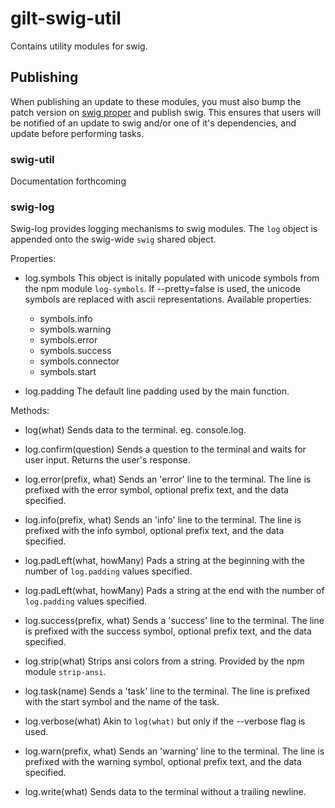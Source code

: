 # gilt-swig-util

Contains utility modules for swig.

## Publishing

When publishing an update to these modules, you must also bump
the patch version on [swig proper](https://github.com/gilt/gilt-swig) and
publish swig. This ensures that users will be notified of an update to swig
and/or one of it's dependencies, and update before performing tasks.

### swig-util

Documentation forthcoming


### swig-log

Swig-log provides logging mechanisms to swig modules. The `log` object
is appended onto the swig-wide `swig` shared object.

Properties:

  - log.symbols
    This object is initally populated with unicode symbols from the npm module
     `log-symbols`. If --pretty=false is used, the unicode symbols are replaced
     with ascii representations.
    Available properties:
    - symbols.info
    - symbols.warning
    - symbols.error
    - symbols.success
    - symbols.connector
    - symbols.start

  - log.padding
    The default line padding used by the main function.

Methods:

  - log(what)
    Sends data to the terminal. eg. console.log.

  - log.confirm(question)
    Sends a question to the terminal and waits for user input. Returns the
    user's response.

  - log.error(prefix, what)
    Sends an 'error' line to the terminal.
    The line is prefixed with the error symbol, optional prefix text, and the
    data specified.

  - log.info(prefix, what)
    Sends an 'info' line to the terminal.
    The line is prefixed with the info symbol, optional prefix text, and the
    data specified.

  - log.padLeft(what, howMany)
    Pads a string at the beginning with the number of `log.padding` values
    specified.

  - log.padLeft(what, howMany)
    Pads a string at the end with the number of `log.padding` values
    specified.

  - log.success(prefix, what)
    Sends a 'success' line to the terminal.
    The line is prefixed with the success symbol, optional prefix text, and the
    data specified.

  - log.strip(what)
    Strips ansi colors from a string. Provided by the npm module `strip-ansi`.

  - log.task(name)
    Sends a 'task' line to the terminal.
    The line is prefixed with the start symbol and the name of the task.

  - log.verbose(what)
    Akin to `log(what)` but only if the --verbose flag is used.

  - log.warn(prefix, what)
    Sends an 'warning' line to the terminal.
    The line is prefixed with the warning symbol, optional prefix text, and the
    data specified.

  - log.write(what)
    Sends data to the terminal without a trailing newline.
